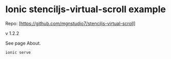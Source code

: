 
# Ionic stenciljs-virtual-scroll example

Repo: [https://github.com/mgnstudio7/stenciljs-virtual-scroll]

v 1.2.2

See page About.


```sh
ionic serve
```